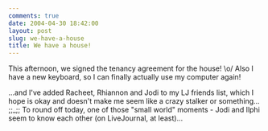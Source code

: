 ```yaml
---
comments: true
date: 2004-04-30 18:42:00
layout: post
slug: we-have-a-house
title: We have a house!
---
```


This afternoon, we signed the tenancy agreement for the house! \o/  Also I have a new keyboard, so I can finally actually use my computer again!  

...and I've added Racheet, Rhiannon and Jodi to my LJ friends list, which I hope is okay and doesn't make me seem like a crazy stalker or something... ;;_;;  To round off today, one of those "small world" moments - Jodi and Ilphi seem to know each other (on LiveJournal, at least)...
